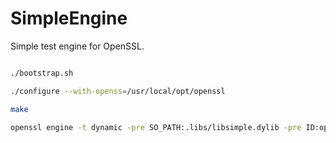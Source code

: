 SimpleEngine
============

Simple test engine for OpenSSL.


```bash

./bootstrap.sh

./configure --with-openss=/usr/local/opt/openssl

make

openssl engine -t dynamic -pre SO_PATH:.libs/libsimple.dylib -pre ID:openhsmd -pre LIST_ADD:1 -pre LOAD 

```
